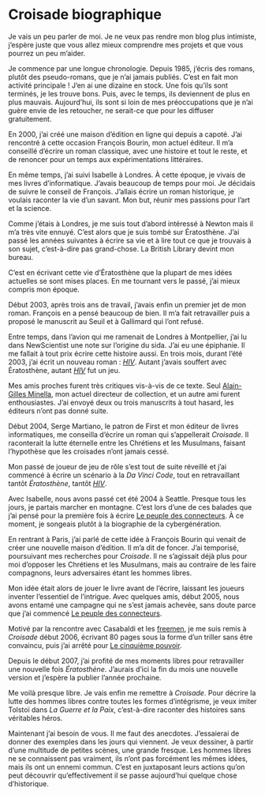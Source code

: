 # Croisade biographique

Je vais un peu parler de moi. Je ne veux pas rendre mon blog plus intimiste, j’espère juste que vous allez mieux comprendre mes projets et que vous pourrez un peu m’aider.<span id="more-469"></span>

Je commence par une longue chronologie. Depuis 1985, j’écris des romans, plutôt des pseudo-romans, que je n’ai jamais publiés. C’est en fait mon activité principale ! J’en ai une dizaine en stock. Une fois qu’ils sont terminés, je les trouve bons. Puis, avec le temps, ils deviennent de plus en plus mauvais. Aujourd’hui, ils sont si loin de mes préoccupations que je n’ai guère envie de les retoucher, ne serait-ce que pour les diffuser gratuitement.

En 2000, j’ai créé une maison d’édition en ligne qui depuis a capoté. J’ai rencontré à cette occasion François Bourin, mon actuel éditeur. Il m’a conseillé d’écrire un roman classique, avec une histoire et tout le reste, et de renoncer pour un temps aux expérimentations littéraires.

En même temps, j’ai suivi Isabelle à Londres. À cette époque, je vivais de mes livres d’informatique. J’avais beaucoup de temps pour moi. Je décidais de suivre le conseil de François. J’allais écrire un roman historique, je voulais raconter la vie d’un savant. Mon but, réunir mes passions pour l’art et la science.

Comme j’étais à Londres, je me suis tout d’abord intéressé à Newton mais il m’a très vite ennuyé. C’est alors que je suis tombé sur Ératosthène. J’ai passé les années suivantes à écrire sa vie et à lire tout ce que je trouvais à son sujet, c’est-à-dire pas grand-chose. La British Library devint mon bureau.

C’est en écrivant cette vie d’Ératosthène que la plupart de mes idées actuelles se sont mises places. En me tournant vers le passé, j’ai mieux compris mon époque.

Début 2003, après trois ans de travail, j’avais enfin un premier jet de mon roman. François en a pensé beaucoup de bien. Il m’a fait retravailler puis a proposé le manuscrit au Seuil et à Gallimard qui l’ont refusé.

Entre temps, dans l’avion qui me ramenait de Londres à Montpellier, j’ai lu dans NewScientist une note sur l’origine du sida. J’ai eu une épiphanie. Il me fallait à tout prix écrire cette histoire aussi. En trois mois, durant l’été 2003, j’ai écrit un nouveau roman : *[HIV](http://blog.tcrouzet.com/2007/04/03/hiv/)*. Autant j’avais souffert avec Ératosthène, autant *[HIV](http://blog.tcrouzet.com/2007/04/03/hiv/)* fut un jeu.

Mes amis proches furent très critiques vis-à-vis de ce texte. Seul [Alain-Gilles Minella](http://www.amazon.fr/Ali%C3%A9nor-dAquitaine-LAmour-pouvoir-haine/dp/2262020531/ref=sr_1_2), mon actuel directeur de collection, et un autre ami furent enthousiastes. J’ai envoyé deux ou trois manuscrits à tout hasard, les éditeurs n’ont pas donné suite.

Début 2004, Serge Martiano, le patron de First et mon éditeur de livres informatiques, me conseilla d’écrire un roman qui s’appellerait *Croisade*. Il raconterait la lutte éternelle entre les Chrétiens et les Musulmans, faisant l’hypothèse que les croisades n’ont jamais cessé.

Mon passé de joueur de jeu de rôle s’est tout de suite réveillé et j’ai commencé à écrire un scénario à la *Da Vinci Code*, tout en retravaillant tantôt *Ératosthène*, tantôt [*HIV*](http://blog.tcrouzet.com/2007/04/03/hiv/).

Avec Isabelle, nous avons passé cet été 2004 à Seattle. Presque tous les jours, je partais marcher en montagne. C’est lors d’une de ces balades que j’ai pensé pour la première fois à écrire [Le peuple des connecteurs](http://blog.tcrouzet.com/le-peuple-des-connecteurs/). À ce moment, je songeais plutôt à la biographie de la cybergénération.

En rentrant à Paris, j’ai parlé de cette idée à François Bourin qui venait de créer une nouvelle maison d’édition. Il m’a dit de foncer. J’ai temporisé, poursuivant mes recherches pour *Croisade*. Il ne s’agissait déjà plus pour moi d’opposer les Chrétiens et les Musulmans, mais au contraire de les faire compagnons, leurs adversaires étant les hommes libres.

Mon idée était alors de jouer le livre avant de l’écrire, laissant les joueurs inventer l’essentiel de l’intrigue. Avec quelques amis, début 2005, nous avons entamé une campagne qui ne s’est jamais achevée, sans doute parce que j’ai commencé [Le peuple des connecteurs](http://blog.tcrouzet.com/le-peuple-des-connecteurs/).

Motivé par la rencontre avec Casabaldi et les [freemen](http://blog.tcrouzet.com/2006/11/08/266/), je me suis remis à *Croisade* début 2006, écrivant 80 pages sous la forme d’un triller sans être convaincu, puis j’ai arrêté pour [Le cinquième pouvoir](http://blog.tcrouzet.com/le-cinquieme-pouvoir/).

Depuis le début 2007, j’ai profité de mes moments libres pour retravailler une nouvelle fois *Ératosthène*. J’aurais d’ici la fin du mois une nouvelle version et j’espère la publier l’année prochaine.

Me voilà presque libre. Je vais enfin me remettre à *Croisade*. Pour décrire la lutte des hommes libres contre toutes les formes d’intégrisme, je veux imiter Tolstoï dans *La Guerre et la Paix*, c’est-à-dire raconter des histoires sans véritables héros.

Maintenant j’ai besoin de vous. Il me faut des anecdotes. J’essaierai de donner des exemples dans les jours qui viennent. Je veux dessiner, à partir d’une multitude de petites scènes, une grande fresque. Les hommes libres ne se connaissent pas vraiment, ils n’ont pas forcément les mêmes idées, mais ils ont un ennemi commun. C’est en juxtaposant leurs actions qu’on peut découvrir qu’effectivement il se passe aujourd’hui quelque chose d’historique.